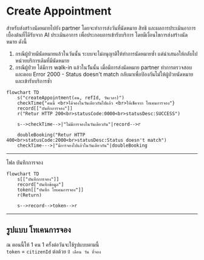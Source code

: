 # Create Appointment
สำหรับส่งสร้างนัดหมายไปยัง partner โดยจะทำการส่งวันที่นัดหมาย สิทธิ และผลการประเมินอาการเบื้องต้นที่ไดีรับจาก AI ประเมินอาการ เพื่อประกอบการเข้ารับบริการ
โดยมีเงื่อนไขการส่งสร้างนัดหมาย ดังนี้
1. กรณีผู้ป่วยมีนัดหมายแล้วในวันนั้น ระบบจะไม่อนุญาติให้ทำการนัดหมายซ้ำ แต่นำเสนอให้กลับไปหน่วยบริการเดิมที่มีนัดหมาย
2. กรณีผู้ป่วย ได้มีการ walk-in แล้วในวัันนั้น เมื่อมีการส่งนัดหมาย partner ทำการตรวจสอบและตอบ Error 2000 - Status doesn't match กลับมาเพื่อป้องกันไม่ให้ผู้ป่วยนัดหมายและเข้ารับบริการซ้ำ

```mermaid
flowchart TD
    s("createAppointment(คน, refId, วันเวลา)")
    checkTime{"คนนี้ <br>ได้จองในวันเดียวกันไปแล้ว <br>ให้เช็คจาก โทเคนการจอง"}
    record[["บันทึกการจอง"]]
    r("Retur HTTP 200<br>statusCode:0000<br>statusDesc:SUCCESS")

    s-->checkTime-->|"ไม่มีการจองในวันเดียวกัน"|record-->r

    doubleBooking("Retur HTTP 400<br>statusCode:2000<br>statusDesc:Status doesn't match")
    checkTime--->|"มีการจองไปแล้วในวันเดียวกัน"|doubleBooking
```
---
โฟล บันทึกการจอง
```mermaid
flowchart TD
    s[["บันทึกการจอง"]]
    record["บันทึกข้อมูล"]
    token[["บันทึก โทเคนการจอง"]]
    r(Return)

    s-->record-->token-->r
```
---
## รูปแบบ โทเคนการจอง
ณ ตอนนี้ให้ 1 คน 1 ครั้งต่อวันจะใช้รูปแบบตามนี้  
`token` = `citizenId` ต่อด้วย `ปี เดือน วัน ที่จอง`